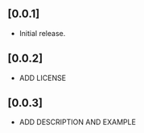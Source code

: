 ## [0.0.1]

* Initial release.

## [0.0.2]

* ADD LICENSE

## [0.0.3]

* ADD DESCRIPTION AND EXAMPLE